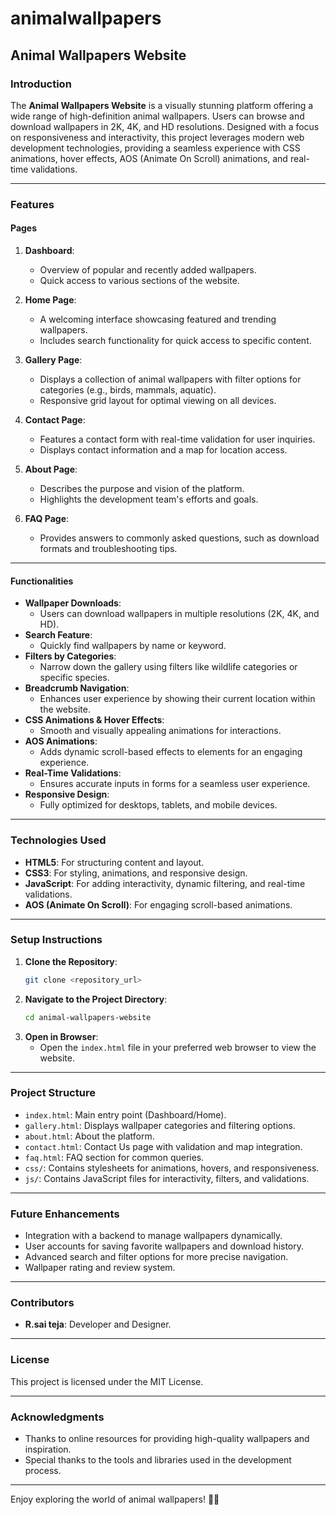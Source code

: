 # animalwallpapers

## **Animal Wallpapers Website**  

### **Introduction**  
The **Animal Wallpapers Website** is a visually stunning platform offering a wide range of high-definition animal wallpapers. Users can browse and download wallpapers in 2K, 4K, and HD resolutions. Designed with a focus on responsiveness and interactivity, this project leverages modern web development technologies, providing a seamless experience with CSS animations, hover effects, AOS (Animate On Scroll) animations, and real-time validations.  

---

### **Features**  

#### **Pages**  
1. **Dashboard**:  
   - Overview of popular and recently added wallpapers.  
   - Quick access to various sections of the website.  

2. **Home Page**:  
   - A welcoming interface showcasing featured and trending wallpapers.  
   - Includes search functionality for quick access to specific content.  

3. **Gallery Page**:  
   - Displays a collection of animal wallpapers with filter options for categories (e.g., birds, mammals, aquatic).  
   - Responsive grid layout for optimal viewing on all devices.  

4. **Contact Page**:  
   - Features a contact form with real-time validation for user inquiries.  
   - Displays contact information and a map for location access.  

5. **About Page**:  
   - Describes the purpose and vision of the platform.  
   - Highlights the development team's efforts and goals.  

6. **FAQ Page**:  
   - Provides answers to commonly asked questions, such as download formats and troubleshooting tips.  

---

#### **Functionalities**  
- **Wallpaper Downloads**:  
   - Users can download wallpapers in multiple resolutions (2K, 4K, and HD).  
- **Search Feature**:  
   - Quickly find wallpapers by name or keyword.  
- **Filters by Categories**:  
   - Narrow down the gallery using filters like wildlife categories or specific species.  
- **Breadcrumb Navigation**:  
   - Enhances user experience by showing their current location within the website.  
- **CSS Animations & Hover Effects**:  
   - Smooth and visually appealing animations for interactions.  
- **AOS Animations**:  
   - Adds dynamic scroll-based effects to elements for an engaging experience.  
- **Real-Time Validations**:  
   - Ensures accurate inputs in forms for a seamless user experience.  
- **Responsive Design**:  
   - Fully optimized for desktops, tablets, and mobile devices.  

---

### **Technologies Used**  
- **HTML5**: For structuring content and layout.  
- **CSS3**: For styling, animations, and responsive design.  
- **JavaScript**: For adding interactivity, dynamic filtering, and real-time validations.  
- **AOS (Animate On Scroll)**: For engaging scroll-based animations.  

---

### **Setup Instructions**  
1. **Clone the Repository**:  
   ```bash  
   git clone <repository_url>  
   ```  
2. **Navigate to the Project Directory**:  
   ```bash  
   cd animal-wallpapers-website  
   ```  
3. **Open in Browser**:  
   - Open the `index.html` file in your preferred web browser to view the website.  

---

### **Project Structure**  
- `index.html`: Main entry point (Dashboard/Home).  
- `gallery.html`: Displays wallpaper categories and filtering options.  
- `about.html`: About the platform.  
- `contact.html`: Contact Us page with validation and map integration.  
- `faq.html`: FAQ section for common queries.  
- `css/`: Contains stylesheets for animations, hovers, and responsiveness.  
- `js/`: Contains JavaScript files for interactivity, filters, and validations.  

---

### **Future Enhancements**  
- Integration with a backend to manage wallpapers dynamically.  
- User accounts for saving favorite wallpapers and download history.  
- Advanced search and filter options for more precise navigation.  
- Wallpaper rating and review system.  

---

### **Contributors**  
- **R.sai teja**: Developer and Designer.  

---

### **License**  
This project is licensed under the MIT License.  

---

### **Acknowledgments**  
- Thanks to online resources for providing high-quality wallpapers and inspiration.  
- Special thanks to the tools and libraries used in the development process.  

---  
Enjoy exploring the world of animal wallpapers! 🐾✨
